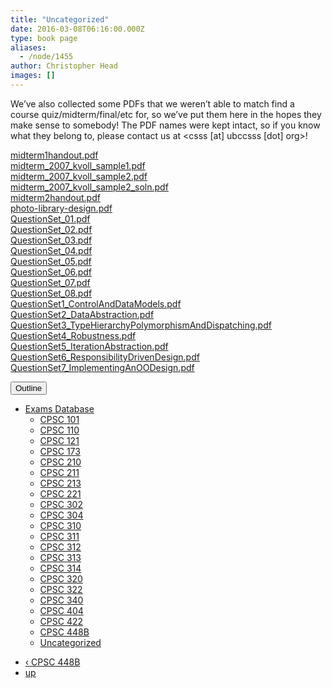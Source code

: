```yaml
---
title: "Uncategorized"
date: 2016-03-08T06:16:00.000Z
type: book page
aliases:
  - /node/1455
author: Christopher Head
images: []
---
```


<div class="field field-name-body field-type-text-with-summary field-label-hidden"><div class="field-items"><div class="field-item even"><p>We&#x2019;ve also collected some PDFs that we weren&#x2019;t able to match find a course quiz/midterm/final/etc for, so we&#x2019;ve put them here in the hopes they make sense to somebody! The PDF names were kept intact, so if you know what they belong to, please contact us at &lt;csss [at] ubccsss [dot] org&gt;!</p>
<p><a href="/files/exams/uncategorized/midterm1handout.pdf">midterm1handout.pdf</a><br>
<a href="/files/exams/uncategorized/midterm_2007_kvoll_sample1.pdf">midterm_2007_kvoll_sample1.pdf</a><br>
<a href="/files/exams/uncategorized/midterm_2007_kvoll_sample2.pdf">midterm_2007_kvoll_sample2.pdf</a><br>
<a href="/files/exams/uncategorized/midterm_2007_kvoll_sample2_soln.pdf">midterm_2007_kvoll_sample2_soln.pdf</a><br>
<a href="/files/exams/uncategorized/midterm2handout.pdf">midterm2handout.pdf</a><br>
<a href="/files/exams/uncategorized/photo-library-design.pdf">photo-library-design.pdf</a><br>
<a href="/files/exams/uncategorized/QuestionSet_01.pdf">QuestionSet_01.pdf</a><br>
<a href="/files/exams/uncategorized/QuestionSet_02.pdf">QuestionSet_02.pdf</a><br>
<a href="/files/exams/uncategorized/QuestionSet_03.pdf">QuestionSet_03.pdf</a><br>
<a href="/files/exams/uncategorized/QuestionSet_04.pdf">QuestionSet_04.pdf</a><br>
<a href="/files/exams/uncategorized/QuestionSet_05.pdf">QuestionSet_05.pdf</a><br>
<a href="/files/exams/uncategorized/QuestionSet_06.pdf">QuestionSet_06.pdf</a><br>
<a href="/files/exams/uncategorized/QuestionSet_07.pdf">QuestionSet_07.pdf</a><br>
<a href="/files/exams/uncategorized/QuestionSet_08.pdf">QuestionSet_08.pdf</a><br>
<a href="/files/exams/uncategorized/QuestionSet1_ControlAndDataModels.pdf">QuestionSet1_ControlAndDataModels.pdf</a><br>
<a href="/files/exams/uncategorized/QuestionSet2_DataAbstraction.pdf">QuestionSet2_DataAbstraction.pdf</a><br>
<a href="/files/exams/uncategorized/QuestionSet3_TypeHierarchyPolymorphismAndDispatching.pdf">QuestionSet3_TypeHierarchyPolymorphismAndDispatching.pdf</a><br>
<a href="/files/exams/uncategorized/QuestionSet4_Robustness.pdf">QuestionSet4_Robustness.pdf</a><br>
<a href="/files/exams/uncategorized/QuestionSet5_IterationAbstraction.pdf">QuestionSet5_IterationAbstraction.pdf </a><br>
<a href="/files/exams/uncategorized/QuestionSet6_ResponsibilityDrivenDesign.pdf">QuestionSet6_ResponsibilityDrivenDesign.pdf</a><br>
<a href="/files/exams/uncategorized/QuestionSet7_ImplementingAnOODesign.pdf">QuestionSet7_ImplementingAnOODesign.pdf</a></p>
</div></div></div>  <div id="book-navigation-1440" class="book-navigation">
    <div class="book-toc btn-group pull-right">  <button type="button" class="btn btn-link dropdown-toggle" data-toggle="dropdown"><span class="icon glyphicon glyphicon-list" aria-hidden="true"></span> Outline <span class="caret"></span></button><ul class="dropdown-menu" role="menu"><li class="first last expanded" role="presentation"><a href="/services/exams">Exams Database</a><ul class="dropdown-menu" role="menu"><li class="first leaf" role="presentation"><a href="/services/exams/cpsc101">CPSC 101</a></li>
<li class="leaf" role="presentation"><a href="/services/exams/cpsc110">CPSC 110</a></li>
<li class="leaf" role="presentation"><a href="/services/exams/cpsc121">CPSC 121</a></li>
<li class="leaf" role="presentation"><a href="/services/exams/cpsc173">CPSC 173</a></li>
<li class="leaf" role="presentation"><a href="/services/exams/cpsc210">CPSC 210</a></li>
<li class="leaf" role="presentation"><a href="/services/exams/cpsc211">CPSC 211</a></li>
<li class="leaf" role="presentation"><a href="/services/exams/cpsc213">CPSC 213</a></li>
<li class="leaf" role="presentation"><a href="/services/exams/cpsc221">CPSC 221</a></li>
<li class="leaf" role="presentation"><a href="/services/exams/cpsc302">CPSC 302</a></li>
<li class="leaf" role="presentation"><a href="/services/exams/cpsc304">CPSC 304</a></li>
<li class="leaf" role="presentation"><a href="/services/exams/cpsc310">CPSC 310</a></li>
<li class="leaf" role="presentation"><a href="/services/exams/cpsc311">CPSC 311 </a></li>
<li class="leaf" role="presentation"><a href="/services/exams/cpsc312">CPSC 312</a></li>
<li class="leaf" role="presentation"><a href="/services/exams/cpsc313">CPSC 313</a></li>
<li class="leaf" role="presentation"><a href="/services/exams/cpsc314">CPSC 314</a></li>
<li class="leaf" role="presentation"><a href="/services/exams/cpsc320">CPSC 320</a></li>
<li class="leaf" role="presentation"><a href="/services/exams/cpsc322">CPSC 322</a></li>
<li class="leaf" role="presentation"><a href="/services/exams/cpsc340">CPSC 340</a></li>
<li class="leaf" role="presentation"><a href="/services/exams/cpsc404">CPSC 404</a></li>
<li class="leaf" role="presentation"><a href="/services/exams/cpsc422">CPSC 422</a></li>
<li class="leaf" role="presentation"><a href="/services/exams/cpsc448B">CPSC 448B</a></li>
<li class="last leaf active" role="presentation"><a href="/node/1455" class="active">Uncategorized</a></li>
</ul></li>
</ul></div>
        <ul class="pager clearfix">
              <li class="previous"><a href="/services/exams/cpsc448B" class="page-previous" title="Go to previous page">&#x2039; CPSC 448B</a></li>
                    <li><a href="/services/exams" class="page-up" title="Go to parent page">up</a></li>
                </ul>
    
  </div>
    <footer>
          </footer>